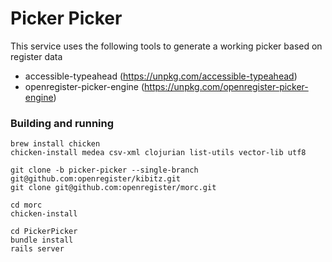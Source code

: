 # Picker Picker

This service uses the following tools to generate a working picker based on register data

- accessible-typeahead (https://unpkg.com/accessible-typeahead)
- openregister-picker-engine (https://unpkg.com/openregister-picker-engine)

### Building and running

```
brew install chicken
chicken-install medea csv-xml clojurian list-utils vector-lib utf8

git clone -b picker-picker --single-branch git@github.com:openregister/kibitz.git
git clone git@github.com:openregister/morc.git

cd morc
chicken-install

cd PickerPicker
bundle install
rails server
```

